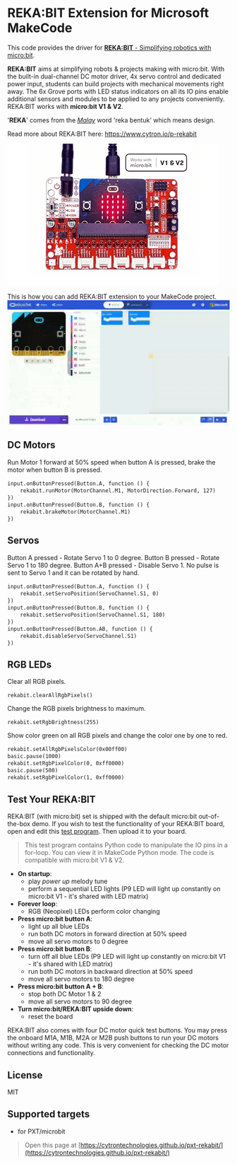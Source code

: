 # REKA:BIT Extension for Microsoft MakeCode

This code provides the driver for [**REKA:BIT** - Simplifying robotics with micro:bit](https://www.cytron.io/p-rekabit-simplifying-robotics-with-microbit).

**REKA:BIT** aims at simplifying robots & projects making with micro:bit. With the built-in dual-channel DC motor driver, 4x servo control and dedicated power input, students can build projects with mechanical movements right away. The 6x Grove ports with LED status indicators on all its IO pins enable additional sensors and modules to be applied to any projects conveniently. REKA:BIT works with **micro:bit V1 & V2**.

'**REKA**' comes from the [*Malay*](https://en.wikipedia.org/wiki/Malay_language) word 'reka bentuk' which means design. 

Read more about REKA:BIT here: https://www.cytron.io/p-rekabit

![REKA:BIT](https://raw.githubusercontent.com/CytronTechnologies/pxt-rekabit/master/icon.png)

This is how you can add REKA:BIT extension to your MakeCode project.
![Adding Extension](https://raw.githubusercontent.com/CytronTechnologies/pxt-rekabit/master/rekabit-adding-extension.gif)

## DC Motors

Run Motor 1 forward at 50% speed when button A is pressed, brake the motor when button B is pressed.

```blocks
input.onButtonPressed(Button.A, function () {
    rekabit.runMotor(MotorChannel.M1, MotorDirection.Forward, 127)
})
input.onButtonPressed(Button.B, function () {
    rekabit.brakeMotor(MotorChannel.M1)
})
```

## Servos

Button A pressed - Rotate Servo 1 to 0 degree.
Button B pressed - Rotate Servo 1 to 180 degree.
Button A+B pressed - Disable Servo 1. No pulse is sent to Servo 1 and it can be rotated by hand.

```blocks
input.onButtonPressed(Button.A, function () {
    rekabit.setServoPosition(ServoChannel.S1, 0)
})
input.onButtonPressed(Button.B, function () {
    rekabit.setServoPosition(ServoChannel.S1, 180)
})
input.onButtonPressed(Button.AB, function () {
    rekabit.disableServo(ServoChannel.S1)
})
```

## RGB LEDs

Clear all RGB pixels.

```blocks
rekabit.clearAllRgbPixels()
```

Change the RGB pixels brightness to maximum.

```blocks
rekabit.setRgbBrightness(255)
```

Show color green on all RGB pixels and change the color one by one to red.

```blocks
rekabit.setAllRgbPixelsColor(0x00ff00)
basic.pause(1000)
rekabit.setRgbPixelColor(0, 0xff0000)
basic.pause(500)
rekabit.setRgbPixelColor(1, 0xff0000)
```

## Test Your REKA:BIT
REKA:BIT (with micro:bit) set is shipped with the default micro:bit out-of-the-box demo. If you wish to test the functionality of your REKA:BIT board, open and edit this [test program](https://makecode.microbit.org/_X6WCMYY2VWzK). Then upload it to your board.
>This test program contains Python code to manipulate the IO pins in a for-loop. You can view it in MakeCode Python mode. The code is compatible with micro:bit V1 & V2.
- **On startup**:
   - play _power up_ melody tune
   - perform a sequential LED lights (P9 LED will light up constantly on micro:bit V1 - it's shared with LED matrix)
- **Forever loop**:
   - RGB (Neopixel) LEDs perform color changing
- **Press micro:bit button A**:
   - light up all blue LEDs
   - run both DC motors in forward direction at 50% speed
   - move all servo motors to 0 degree
- **Press micro:bit button B**: 
   - turn off all blue LEDs (P9 LED will light up constantly on micro:bit V1 - it's shared with LED matrix)
   - run both DC motors in backward direction at 50% speed
   - move all servo motors to 180 degree
- **Press micro:bit button A + B**: 
   - stop both DC Motor 1 & 2
   - move all servo motors to 90 degree
- **Turn micro:bit/REKA:BIT upside down**: 
   - reset the board

REKA:BIT also comes with four DC motor quick test buttons. You may press the onboard M1A, M1B, M2A or M2B push buttons to run your DC motors without writing any code. This is very convenient for checking the DC motor connections and functionality.
  
  
## License  
MIT  
  
## Supported targets  
* for PXT/microbit  
  
  
  
> Open this page at [https://cytrontechnologies.github.io/pxt-rekabit/](https://cytrontechnologies.github.io/pxt-rekabit/)  
  
  
<script src="https://makecode.com/gh-pages-embed.js"></script><script>makeCodeRender("{{ site.makecode.home_url }}", "{{ site.github.owner_name }}/{{ site.github.repository_name }}");</script>  

